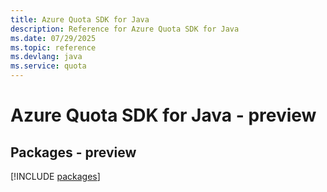```yaml
---
title: Azure Quota SDK for Java
description: Reference for Azure Quota SDK for Java
ms.date: 07/29/2025
ms.topic: reference
ms.devlang: java
ms.service: quota
---
```

# Azure Quota SDK for Java - preview
## Packages - preview
[!INCLUDE [packages](quota-index.md)]